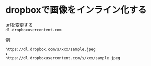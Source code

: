 # dropboxで画像をインライン化する

urlを変更する      
`dl.dropboxusercontent.com`

例

```
https://dl.dropbox.com/s/xxx/sample.jpeg
↓
https://dl.dropboxusercontent.com/s/xxx/sample.jpeg
```